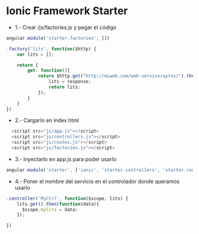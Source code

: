Ionic Framework Starter
=============================

- 1.- Crear /js/factories.js y pegar el código
```js
angular.module('starter.factories', [])

.factory('lits', function($http) {
    var lits = [];

    return {
        get: function(){
            return $http.get("http://miweb.com/web-service/aytos/").then(function(response){
                lits = response;
                return lits;
            });
        }
    }
})
```

- 2.- Cargarlo en index.html
```js
  <script src="js/app.js"></script>
  <script src="js/controllers.js"></script>
  <script src="js/routes.js"></script>
  <script src="js/factories.js"></script>
```  

- 3.- Inyectarlo en app.js para poder usarlo
```js
angular.module('starter', ['ionic', 'starter.controllers', 'starter.routes', 'starter.factories'])
```

- 4.- Poner el nombre del servicio en el controlador donde queramos usarlo
```js
.controller('MyCtrl', function($scope, lits) {
    lits.get().then(function(data){
      $scope.mylits = data;
    });

})
```
